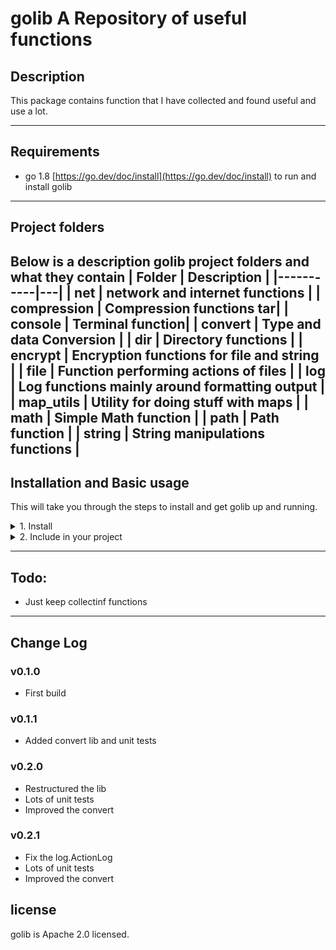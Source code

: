 # golib A Repository of useful functions

## Description
This package contains function that I have collected and found useful and use a lot.


---

## Requirements
* go 1.8 [https://go.dev/doc/install](https://go.dev/doc/install) to run and install golib

---

## Project folders
Below is a description golib project folders and what they contain
|   Folder        | Description  | 
|-----------|---|
| net    | network and internet functions  |
| compression      | Compression functions tar|
| console      | Terminal function|
| convert      | Type and data Conversion  |
| dir      | Directory functions |
| encrypt      | Encryption functions for file and string |
| file      | Function performing actions of files |
| log      | Log functions mainly around formatting output |
| map_utils      | Utility for doing stuff with maps |
| math      | Simple Math function |
| path      | Path function  |
| string      | String manipulations functions |
---

## Installation and Basic usage
This will take you through the steps to install and get golib up and running.
<details>
<summary>1. Install</summary>

Once you have installed golang you can run the following command to get golib
```bash
go get github.com/Mrpye/golib
```
</details>

<details>
<summary>2. Include in your project</summary>

```go
    include github.com/Mrpye/golib
```
</details>

---


## Todo: 
- Just keep collectinf functions
---

## Change Log
### v0.1.0
- First build

### v0.1.1
- Added convert lib and unit tests

### v0.2.0
- Restructured the lib 
- Lots of unit tests
- Improved the convert

### v0.2.1
- Fix the log.ActionLog
- Lots of unit tests
- Improved the convert


## license
golib is Apache 2.0 licensed.
